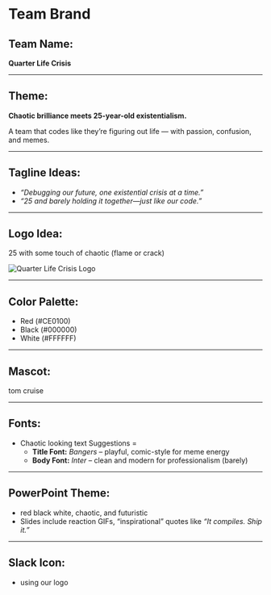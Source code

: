 # Team Brand

## **Team Name:**

**Quarter Life Crisis**

---

## **Theme:**

**Chaotic brilliance meets 25-year-old existentialism.**

A team that codes like they’re figuring out life — with passion, confusion, and memes.

---

## **Tagline Ideas:**

- *“Debugging our future, one existential crisis at a time.”*
- *“25 and barely holding it together—just like our code.”*

---

## **Logo Idea:**

25 with some touch of chaotic (flame or crack)

![Quarter Life Crisis Logo](images/logo.png)

---

## **Color Palette:**

- Red (#CE0100)
- Black (#000000)
- White (#FFFFFF)

---

## **Mascot:**

tom cruise

---

## **Fonts:**

- Chaotic looking text
Suggestions =
    - **Title Font:** *Bangers* – playful, comic-style for meme energy
    - **Body Font:** *Inter* – clean and modern for professionalism (barely)

---

## **PowerPoint Theme:**

- red black white, chaotic, and futuristic
- Slides include reaction GIFs, “inspirational” quotes like *“It compiles. Ship it.”*

---

## **Slack Icon:**

- using our logo